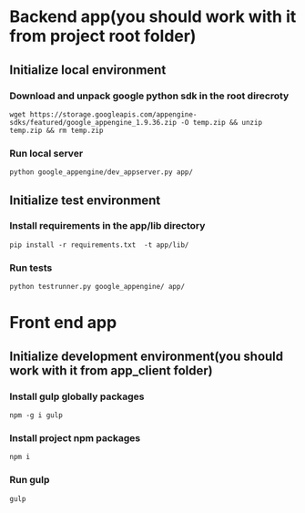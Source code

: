 # Backend app(you should work with it from **project root** folder)
## Initialize local environment
### Download and unpack google python sdk in the root direcroty
```
wget https://storage.googleapis.com/appengine-sdks/featured/google_appengine_1.9.36.zip -O temp.zip && unzip temp.zip && rm temp.zip
```
### Run local server
```
python google_appengine/dev_appserver.py app/
```

## Initialize test environment
### Install requirements in the app/lib directory
```
pip install -r requirements.txt  -t app/lib/
```
### Run tests
```
python testrunner.py google_appengine/ app/
```

# Front end app
## Initialize development environment(you should work with it from **app_client** folder)
### Install gulp globally packages
```
npm -g i gulp
```
### Install project npm packages
```
npm i
```
### Run gulp
```
gulp
```
